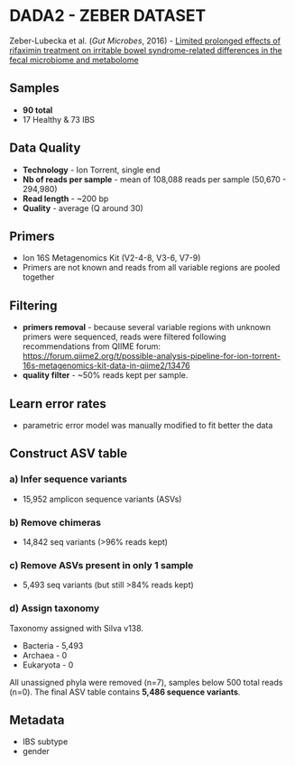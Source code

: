 # DADA2 - ZEBER DATASET

Zeber-Lubecka et al. (_Gut Microbes_, 2016) - [Limited prolonged effects of rifaximin treatment on irritable bowel syndrome-related differences in the fecal microbiome and metabolome][1]

[1]: https://www.tandfonline.com/doi/full/10.1080/19490976.2016.1215805


## Samples
- **90 total**
- 17 Healthy & 73 IBS

## Data Quality
- **Technology** - Ion Torrent, single end
- **Nb of reads per sample** - mean of 108,088 reads per sample (50,670 - 294,980)
- **Read length** - ~200 bp
- **Quality** - average (Q around 30)

## Primers
- Ion 16S Metagenomics Kit (V2-4-8, V3-6, V7-9)
- Primers are not known and reads from all variable regions are pooled together

## Filtering
- **primers removal** - because several variable regions with unknown primers were sequenced, reads were filtered following recommendations from QIIME forum: https://forum.qiime2.org/t/possible-analysis-pipeline-for-ion-torrent-16s-metagenomics-kit-data-in-qiime2/13476
- **quality filter** - \~50% reads kept per sample.

## Learn error rates
- parametric error model was manually modified to fit better the data

## Construct ASV table
### a) Infer sequence variants
- 15,952 amplicon sequence variants (ASVs)

### b) Remove chimeras
- 14,842 seq variants (>96% reads kept)

### c) Remove ASVs present in only 1 sample
- 5,493 seq variants (but still >84% reads kept)

### d) Assign taxonomy
Taxonomy assigned with Silva v138.
- Bacteria - 5,493
- Archaea - 0
- Eukaryota - 0

All unassigned phyla were removed (n=7), samples below 500 total reads (n=0). The final ASV table contains **5,486 sequence variants**.

## Metadata
- IBS subtype
- gender